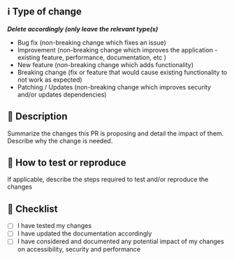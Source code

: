 ## ℹ️ Type of change

***Delete accordingly (only leave the relevant type(s)***

- Bug fix (non-breaking change which fixes an issue)
- Improvement (non-breaking change which improves the application - existing feature, performance, documentation, etc )
- New feature (non-breaking change which adds functionality)
- Breaking change (fix or feature that would cause existing functionality to not work as expected)
- Patching / Updates  (non-breaking change which improves security and/or updates dependencies)

## 📄 Description

Summarize the changes this PR is proposing and detail the impact of them. Describe why the change is needed.

## 🔎 How to test or reproduce

If applicable, describe the steps required to test and/or reproduce the changes

## 📝 Checklist

- [ ] I have tested my changes
- [ ] I have updated the documentation accordingly
- [ ] I have considered and documented any potential impact of my changes on accessibility, security and performance
